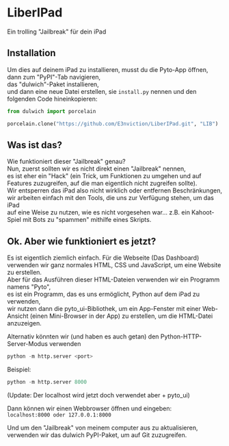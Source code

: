 # LiberIPad
Ein trolling "Jailbreak" für dein iPad

## Installation
Um dies auf deinem iPad zu installieren, musst du die Pyto-App öffnen,  
dann zum "PyPI"-Tab navigieren,  
das "dulwich"-Paket installieren,  
und dann eine neue Datei erstellen, sie `install.py` nennen und den folgenden Code hineinkopieren:  
```python
from dulwich import porcelain

porcelain.clone("https://github.com/E3nviction/LiberIPad.git", "LIB")
```


## Was ist das?
Wie funktioniert dieser "Jailbreak" genau?  
Nun, zuerst sollten wir es nicht direkt einen "Jailbreak" nennen,  
es ist eher ein "Hack" (ein Trick, um Funktionen zu umgehen und auf Features zuzugreifen, auf die man eigentlich nicht zugreifen sollte).  
Wir entsperren das iPad also nicht wirklich oder entfernen Beschränkungen,  
wir arbeiten einfach mit den Tools, die uns zur Verfügung stehen, um das iPad  
auf eine Weise zu nutzen, wie es nicht vorgesehen war... z.B. ein Kahoot-Spiel mit Bots zu "spammen" mithilfe eines Skripts.

## Ok. Aber wie funktioniert es jetzt?
Es ist eigentlich ziemlich einfach. Für die Webseite (Das Dashboard) verwenden wir ganz normales HTML, CSS und JavaScript, um eine Website zu erstellen.  
Aber für das Ausführen dieser HTML-Dateien verwenden wir ein Programm namens "Pyto",  
es ist ein Programm, das es uns ermöglicht, Python auf dem iPad zu verwenden,  
wir nutzen dann die pyto_ui-Bibliothek, um ein App-Fenster mit einer Web-Ansicht (einen Mini-Browser in der App) zu erstellen, um die HTML-Datei anzuzeigen.

Alternativ könnten wir (und haben es auch getan) den Python-HTTP-Server-Modus verwenden  
``` python
python -m http.server <port>
```

Beispiel:
``` python
python -m http.server 8000
```

(Update: Der localhost wird jetzt doch verwendet aber + pyto_ui)

Dann können wir einen Webbrowser öffnen und eingeben:  
`localhost:8000 oder 127.0.0.1:8000`

Und um den "Jailbreak" von meinem computer aus zu aktualisieren, verwenden wir das dulwich PyPI-Paket, um auf Git zuzugreifen.